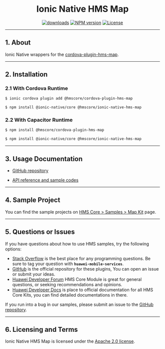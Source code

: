 <p align="center">
  <h1 align="center">Ionic Native HMS Map</h1>
</p>

<p align="center">
  <a href="https://www.npmjs.com/package/@hmscore/ionic-native-hms-map"><img src="https://img.shields.io/npm/dm/@hmscore/ionic-native-hms-map?color=%23007EC6&style=for-the-badge" alt="downloads"></a>
  <a href="https://www.npmjs.com/package/@hmscore/ionic-native-hms-map"><img src="https://img.shields.io/npm/v/@hmscore/ionic-native-hms-map?color=%23ed2a1c&style=for-the-badge" alt="NPM version"></a>
  <a href="./LICENSE"><img src="https://img.shields.io/npm/l/@hmscore/ionic-native-hms-map.svg?color=%3bcc62&style=for-the-badge" alt="License"></a>
</p>

---

## 1. About

Ionic Native wrappers for
the [cordova-plugin-hms-map](https://www.npmjs.com/package/@hmscore/cordova-plugin-hms-map).

---

## 2. Installation

### 2.1 With Cordova Runtime

```bash
$ ionic cordova plugin add @hmscore/cordova-plugin-hms-map
```

```bash
$ npm install @ionic-native/core @hmscore/ionic-native-hms-map
```

### 2.2 With Capacitor Runtime

```bash
$ npm install @hmscore/cordova-plugin-hms-map
```

```bash
$ npm install @ionic-native/core @hmscore/ionic-native-hms-map
```

---

## 3. Usage Documentation

- [GitHub repository](https://github.com/HMS-Core/hms-cordova-plugin)

- [API reference and sample codes](https://developer.huawei.com/consumer/en/doc/development/HMS-Plugin-References/overview-0000001050443477?ha_source=hms1)

---

## 4. Sample Project

You can find the sample projects
on [HMS Core > Samples > Map Kit](https://developer.huawei.com/consumer/en/doc/overview/HMS-Core-Plugin?ha_source=hms1)
page.

---

## 5. Questions or Issues

If you have questions about how to use HMS samples, try the following options:

- [Stack Overflow](https://stackoverflow.com/questions/tagged/huawei-mobile-services) is the best
  place for any programming questions. Be sure to tag your question
  with **`huawei-mobile-services`**.
- [GitHub](https://github.com/HMS-Core/hms-cordova-plugin) is the official repository for these
  plugins, You can open an issue or submit your ideas.
- [Huawei Developer Forum](https://forums.developer.huawei.com/forumPortal/en/home?fid=0101187876626530001&ha_source=hms1)
  HMS Core Module is great for general questions, or seeking recommendations and opinions.
- [Huawei Developer Docs](https://developer.huawei.com/consumer/en/doc/overview/HMS-Core-Plugin?ha_source=hms1)
  is place to official documentation for all HMS Core Kits, you can find detailed documentations in
  there.

If you run into a bug in our samples, please submit an issue to
the [GitHub repository](https://github.com/HMS-Core/hms-cordova-plugin).

---

## 6. Licensing and Terms

Ionic Native HMS Map is licensed under the [Apache 2.0 license](LICENSE).
